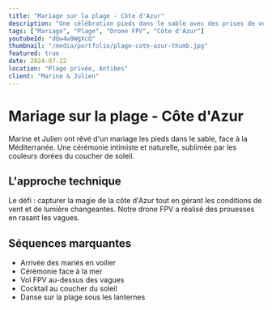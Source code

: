 ```yaml
---
title: "Mariage sur la plage - Côte d'Azur"
description: "Une célébration pieds dans le sable avec des prises de vue aériennes de la Méditerranée et un drone FPV surfant sur les vagues."
tags: ["Mariage", "Plage", "Drone FPV", "Côte d'Azur"]
youtubeId: "dQw4w9WgXcQ"
thumbnail: "/media/portfolio/plage-cote-azur-thumb.jpg"
featured: true
date: 2024-07-22
location: "Plage privée, Antibes"
client: "Marine & Julien"
---
```


# Mariage sur la plage - Côte d'Azur

Marine et Julien ont rêvé d'un mariage les pieds dans le sable, face à la Méditerranée. Une cérémonie intimiste et naturelle, sublimée par les couleurs dorées du coucher de soleil.

## L'approche technique

Le défi : capturer la magie de la côte d'Azur tout en gérant les conditions de vent et de lumière changeantes. Notre drone FPV a réalisé des prouesses en rasant les vagues.

## Séquences marquantes

- Arrivée des mariés en voilier
- Cérémonie face à la mer
- Vol FPV au-dessus des vagues
- Cocktail au coucher du soleil
- Danse sur la plage sous les lanternes